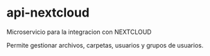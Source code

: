 # api-nextcloud
Microservicio para la integracion con NEXTCLOUD

Permite gestionar archivos, carpetas, usuarios y grupos de usuarios.
